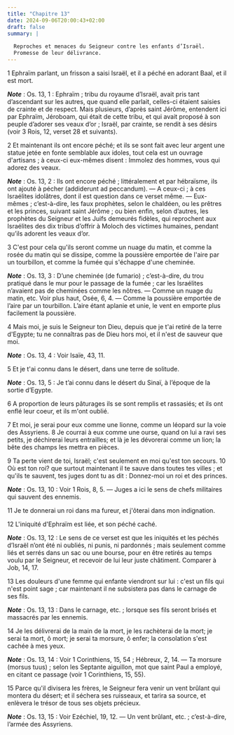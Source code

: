 ```yaml
---
title: "Chapitre 13"
date: 2024-09-06T20:00:43+02:00
draft: false
summary: |
  
  Reproches et menaces du Seigneur contre les enfants d’Israël.
  Promesse de leur délivrance.
---
```



1 Ephraïm parlant, un frisson a saisi Israël, et il a péché en adorant Baal, et il est mort.

***Note*** :  Os. 13, 1 : Ephraïm ; tribu du royaume d’Israël, avait pris tant d’ascendant sur les autres, que quand elle parlait, celles-ci étaient saisies de crainte et de respect. Mais plusieurs, d’après saint Jérôme, entendent ici par Ephraïm, Jéroboam, qui était de cette tribu, et qui avait proposé à son peuple d’adorer ses veaux d’or ; Israël, par crainte, se rendit à ses désirs (voir 3 Rois, 12, verset 28 et suivants).

2 Et maintenant ils ont encore péché; et ils se sont fait avec leur argent une statue jetée en fonte semblable aux idoles, tout cela est un ouvrage d'artisans ; à ceux-ci eux-mêmes disent : Immolez des hommes, vous qui adorez des veaux.

***Note*** :  Os. 13, 2 : Ils ont encore péché ; littéralement et par hébraïsme, ils ont ajouté à pécher (addiderunt ad peccandum). ― A ceux-ci ; à ces Israélites idolâtres, dont il est question dans ce verset même. ― Eux-mêmes ; c’est-à-dire, les faux prophètes, selon le chaldéen, ou les prêtres et les princes, suivant saint Jérôme ; ou bien enfin, selon d’autres, les prophètes du Seigneur et les Juifs demeurés fidèles, qui reprochent aux Israélites des dix tribus d’offrir à Moloch des victimes humaines, pendant qu’ils adorent les veaux d’or.

3 C'est pour cela qu'ils seront comme un nuage du matin, et comme la rosée du matin qui se dissipe, comme la poussière emportée de l'aire par un tourbillon, et comme la fumée qui s'échappe d'une cheminée.

***Note*** :  Os. 13, 3 : D’une cheminée (de fumario) ; c’est-à-dire, du trou pratiqué dans le mur pour le passage de la fumée ; car les Israélites n’avaient pas de cheminées comme les nôtres. ― Comme un nuage du matin, etc. Voir plus haut, Osée, 6, 4. ― Comme la poussière emportée de l’aire par un tourbillon. L’aire étant aplanie et unie, le vent en emporte plus facilement la poussière.


4 Mais moi, je suis le Seigneur ton Dieu, depuis que je t'ai retiré de la terre d'Egypte; tu ne connaîtras pas de Dieu hors moi, et il n'est de sauveur que moi.

***Note*** :  Os. 13, 4 : Voir Isaïe, 43, 11.

5 Et je t'ai connu dans le désert, dans une terre de solitude.

***Note*** :  Os. 13, 5 : Je t’ai connu dans le désert du Sinaï, à l’époque de la sortie d’Egypte.

6 A proportion de leurs pâturages ils se sont remplis et rassasiés; et ils ont enflé leur coeur, et ils m'ont oublié.


7 Et moi, je serai pour eux comme une lionne, comme un léopard sur la voie des Assyriens. 8 Je courrai à eux comme une ourse, quand on lui a ravi ses petits, je déchirerai leurs entrailles; et là je les dévorerai comme un lion; la bête des champs les mettra en pièces.


9 Ta perte vient de toi, Israël; c'est seulement en moi qu'est ton secours. 10 Où est ton roi? que surtout maintenant il te sauve dans toutes tes villes ; et qu'ils te sauvent, tes juges dont tu as dit : Donnez-moi un roi et des princes.

***Note*** :  Os. 13, 10 : Voir 1 Rois, 8, 5. ― Juges a ici le sens de chefs militaires qui sauvent des ennemis.

11 Je te donnerai un roi dans ma fureur, et j'ôterai dans mon indignation.


12 L'iniquité d'Ephraïm est liée, et son péché caché.

***Note*** :  Os. 13, 12 : Le sens de ce verset est que les iniquités et les péchés d’Israël n’ont été ni oubliés, ni punis, ni pardonnés ; mais seulement comme liés et serrés dans un sac ou une bourse, pour en être retirés au temps voulu par le Seigneur, et recevoir de lui leur juste châtiment. Comparer à Job, 14, 17.

13 Les douleurs d'une femme qui enfante viendront sur lui : c'est un fils qui n'est point sage ; car maintenant il ne subsistera pas dans le carnage de ses fils.

***Note*** :  Os. 13, 13 : Dans le carnage, etc. ; lorsque ses fils seront brisés et massacrés par les ennemis.


14 Je les délivrerai de la main de la mort, je les rachèterai de la mort; je serai ta mort, ô mort; je serai ta morsure, ô enfer; la consolation s'est cachée à mes yeux.

***Note*** :  Os. 13, 14 : Voir 1 Corinthiens, 15, 54 ; Hébreux, 2, 14. ― Ta morsure (morsus tuus) ; selon les Septante aiguillon, mot que saint Paul a employé, en citant ce passage (voir 1 Corinthiens, 15, 55).

15 Parce qu'il divisera les frères, le Seigneur fera venir un vent brûlant qui montera du désert; et il séchera ses ruisseaux, et tarira sa source, et enlèvera le trésor de tous ses objets précieux.

***Note*** :  Os. 13, 15 : Voir Ezéchiel, 19, 12. ― Un vent brûlant, etc. ; c’est-à-dire, l’armée des Assyriens.

